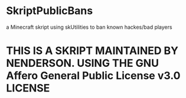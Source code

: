 # SkriptPublicBans
a Minecraft skript using skUtilities to ban known hackes/bad players

# THIS IS A SKRIPT MAINTAINED BY NENDERSON. USING THE GNU Affero General Public License v3.0 LICENSE
